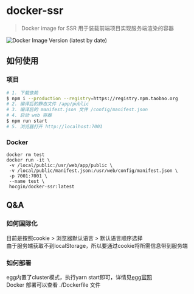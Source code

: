 # docker-ssr

> Docker image for SSR
> 用于装载前端项目实现服务端渲染的容器

![Docker Image Version (latest by date)](https://img.shields.io/docker/v/hocgin/docker-ssr?sort=date&style=flat-square)

## 如何使用

### 项目

```bash
# 1. 下载依赖
$ npm i --production --registry=https://registry.npm.taobao.org
# 2. 编译后的静态文件 /app/public
# 3. 编译后的 manifest.json 文件 /config/manifest.json
# 4. 启动 web 容器
$ npm run start
# 5. 浏览器打开 http://localhost:7001
```

### Docker

```shell
docker rm test
docker run -it \
 -v /local/public:/usr/web/app/public \
 -v /local/public/manifest.json:/usr/web/config/manifest.json \
 -p 7001:7001 \
 --name test \
 hocgin/docker-ssr:latest
```

## Q&A

### 如何国际化

目前是按照cookie > 浏览器默认语言 > 默认语言顺序选择   
由于服务端获取不到localStorage，所以要通过cookie将所需信息带到服务端

### 如何部署

egg内置了cluster模式，执行yarn start即可，详情见[egg官网](https://eggjs.org)  
Docker 部署可以查看 ./Dockerfile 文件
